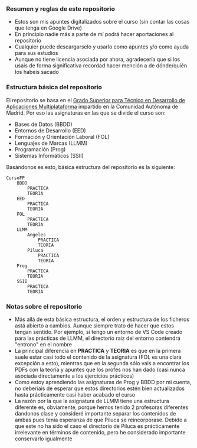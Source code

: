 <h3>Resumen y reglas de este repositorio</h3>

- Estos son mis apuntes digitalizados sobre el curso (sin contar las cosas que tenga en Google Drive)
- En principio nadie más a parte de mí podrá hacer aportaciones al repositorio
- Cualquier puede descargarselo y usarlo como apuntes y/o como ayuda para sus estudios
- Aunque no tiene licencia asociada por ahora, agradecería que si los usais de forma significativa recordad hacer mención a de dónde/quién los habeis sacado

<h3>Estructura básica del repositorio</h3>

El repositorio se basa en el [Grado Superior para Técnico en Desarrollo de Aplicaciones Multiplataforma](https://www.comunidad.madrid/sites/default/files/doc/educacion/fp/FP-Ensenanza-IFCS02-LOE-Ficha.pdf) impartido en la Comunidad Autónoma de Madrid. Por eso las asignaturas en las que se divide el curso son:

- Bases de Datos (BBDD)
- Entornos de Desarrollo (EED)
- Formación y Orientación Laboral (FOL)
- Lenguajes de Marcas (LLMM)
- Programación (Prog)
- Sistemas Informáticos (SSII)

Basándonos es esto, básica estructura del repositorio es la siguiente:

    CursoFP
        BBDD
            PRACTICA
            TEORIA
        EED
            PRACTICA
            TEORIA
        FOL
            PRACTICA
            TEORIA
        LLMM
            Angeles
                PRACTICA
                TEORIA
            Piluca
                PRACTICA
                TEORIA
        Prog
            PRACTICA
            TEORIA
        SSII
            PRACTICA
            TEORIA

<h3>Notas sobre el repositorio</h3>

- Más allá de esta básica estructura, el orden y estructura de los ficheros astá abierto a cambios. Aunque siempre trato de hacer que estos tengan sentido. Por ejemplo, si tengo un entorno de VS Code creado para las prácticas de LLMM, el directorio raiz del entorno contendrá "entrono" en el nombre
- La principal diferencia en **PRACTICA** y **TEORIA** es que en la primera suele estar casi todo el contenido de la asignatura (FOL es una clara excepción a esto), mientras que en la segunda sólo vais a encontrar los PDFs con la teoría y apuntes que los profes nos han dado (casi nunca asociada directamente a los ejercicios prácticos)
- Como estoy aprendiendo las asignaturas de Prog y BBDD por mi cuenta, no deberíais de esperar que estos directorios estén bien actualizados hasta prácticamente casi haber acabado el curso
- La razón por la que la asignatura de LLMM tiene una estructura diferente es, obviamente, porque hemos tenido 2 profesoras diferentes dandonos clase y consideré importante separar los contenidos de ambas pues tenía esperanza de que Piluca se reincorporase. Debido a que este no ha sido el caso el directorio de Piluca es prácticamente irrelevante en términos de contenido, pero he considerado importante conservarlo igualmente
